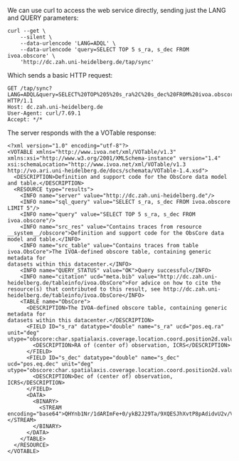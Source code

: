 We can use curl to access the web service directly, sending just the LANG and QUERY parameters:

    curl --get \
        --silent \
        --data-urlencode 'LANG=ADQL' \
        --data-urlencode 'query=SELECT TOP 5 s_ra, s_dec FROM ivoa.obscore' \
        'http://dc.zah.uni-heidelberg.de/tap/sync'

Which sends a basic HTTP request:

    GET /tap/sync?LANG=ADQL&query=SELECT%20TOP%205%20s_ra%2C%20s_dec%20FROM%20ivoa.obscore HTTP/1.1
    Host: dc.zah.uni-heidelberg.de
    User-Agent: curl/7.69.1
    Accept: */*

The server responds with the a VOTable response:

    <?xml version="1.0" encoding="utf-8"?>
    <VOTABLE xmlns="http://www.ivoa.net/xml/VOTable/v1.3" xmlns:xsi="http://www.w3.org/2001/XMLSchema-instance" version="1.4" xsi:schemaLocation="http://www.ivoa.net/xml/VOTable/v1.3 http://vo.ari.uni-heidelberg.de/docs/schemata/VOTable-1.4.xsd">
      <DESCRIPTION>Definition and support code for the ObsCore data model and table.</DESCRIPTION>
      <RESOURCE type="results">
        <INFO name="server" value="http://dc.zah.uni-heidelberg.de"/>
        <INFO name="sql_query" value="SELECT s_ra, s_dec FROM ivoa.obscore LIMIT 5"/>
        <INFO name="query" value="SELECT TOP 5 s_ra, s_dec FROM ivoa.obscore"/>
        <INFO name="src_res" value="Contains traces from resource __system__/obscore">Definition and support code for the ObsCore data model and table.</INFO>
        <INFO name="src_table" value="Contains traces from table ivoa.ObsCore">The IVOA-defined obscore table, containing generic metadata for
    datasets within this datacenter.</INFO>
        <INFO name="QUERY_STATUS" value="OK">Query successful</INFO>
        <INFO name="citation" ucd="meta.bib" value="http://dc.zah.uni-heidelberg.de/tableinfo/ivoa.ObsCore">For advice on how to cite the resource(s) that contributed to this result, see http://dc.zah.uni-heidelberg.de/tableinfo/ivoa.ObsCore</INFO>
        <TABLE name="ObsCore">
          <DESCRIPTION>The IVOA-defined obscore table, containing generic metadata for
    datasets within this datacenter.</DESCRIPTION>
          <FIELD ID="s_ra" datatype="double" name="s_ra" ucd="pos.eq.ra" unit="deg" utype="obscore:char.spatialaxis.coverage.location.coord.position2d.value2.c1">
            <DESCRIPTION>RA of (center of) observation, ICRS</DESCRIPTION>
          </FIELD>
          <FIELD ID="s_dec" datatype="double" name="s_dec" ucd="pos.eq.dec" unit="deg" utype="obscore:char.spatialaxis.coverage.location.coord.position2d.value2.c2">
            <DESCRIPTION>Dec of (center of) observation, ICRS</DESCRIPTION>
          </FIELD>
          <DATA>
            <BINARY>
              <STREAM encoding="base64">QHYnb1Nr/1dARImFe+0/ykB2J29Ta/9XQESJhXvtP8pAdidvU2v/V0BEiYV77T/KQHYni2aJWrVARIqLuBeqgEB2J4tmiVq1QESKi7gXqoA=</STREAM>
            </BINARY>
          </DATA>
        </TABLE>
      </RESOURCE>
    </VOTABLE>




